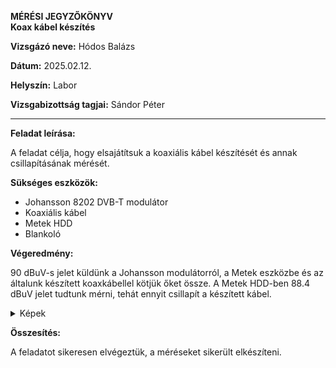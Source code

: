 
**MÉRÉSI JEGYZŐKÖNYV**  
**Koax kábel készítés**  

**Vizsgázó neve:** Hódos Balázs

**Dátum:** 2025.02.12.

**Helyszín:** Labor 

**Vizsgabizottság tagjai:** Sándor Péter  

---

**Feladat leírása:**

A feladat célja, hogy elsajátítsuk a koaxiális kábel készítését és annak csillapításának mérését.

**Sükséges eszközök:**

- Johansson 8202 DVB-T modulátor
- Koaxiális kábel
- Metek HDD
- Blankoló

**Végeredmény:**

90 dBuV-s jelet küldünk a Johansson modulátorról, a Metek eszközbe és az általunk készített koaxkábellel kötjük őket össze.
A Metek HDD-ben 88.4 dBuV jelet tudtunk mérni, tehát ennyit csillapít a készített kábel.

<details>
    <summary>Képek</summary>
    
![its_snapshot_0002](https://github.com/user-attachments/assets/e104db6c-41d7-4db7-9894-afe1ad32680c)

![IMG_4049](https://github.com/user-attachments/assets/a58df8aa-f2da-4e32-9f9b-fc41208eb2fa)

</details>

**Összesítés:**

A feladatot sikeresen elvégeztük, a méréseket sikerült elkészíteni.
